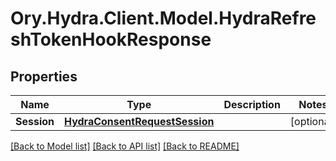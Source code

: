 # Ory.Hydra.Client.Model.HydraRefreshTokenHookResponse

## Properties

Name | Type | Description | Notes
------------ | ------------- | ------------- | -------------
**Session** | [**HydraConsentRequestSession**](HydraConsentRequestSession.md) |  | [optional] 

[[Back to Model list]](../README.md#documentation-for-models) [[Back to API list]](../README.md#documentation-for-api-endpoints) [[Back to README]](../README.md)

